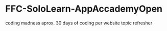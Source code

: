 # FFC-SoloLearn-AppAccademyOpen
coding madness aprox. 30 days of coding per website topic refresher
